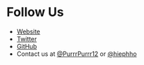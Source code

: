 # Follow Us

* [Website](https://noodles.fi/)
* [Twitter](https://x.com/NoodlesFi)
* [GitHub](https://github.com/NoodlesFi)
* Contact us at [@PurrrPurrr12](https://t.me/PurrrPurrr12) or [@hiephho](https://t.me/hiephho)

